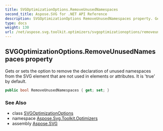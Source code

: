 ```yaml
---
title: SVGOptimizationOptions.RemoveUnusedNamespaces
second_title: Aspose.SVG for .NET API Reference
description: SVGOptimizationOptions RemoveUnusedNamespaces property. Gets or sets the option to remove the declaration of unused namespaces from the SVG element that are not used in elements or attributes. It is true by default
type: docs
weight: 130
url: /net/aspose.svg.toolkit.optimizers/svgoptimizationoptions/removeunusednamespaces/
---
```

## SVGOptimizationOptions.RemoveUnusedNamespaces property

Gets or sets the option to remove the declaration of unused namespaces from the SVG element that are not used in elements or attributes. It is 'true' by default.

```csharp
public bool RemoveUnusedNamespaces { get; set; }
```

### See Also

* class [SVGOptimizationOptions](../)
* namespace [Aspose.Svg.Toolkit.Optimizers](../../../aspose.svg.toolkit.optimizers/)
* assembly [Aspose.SVG](../../../)
